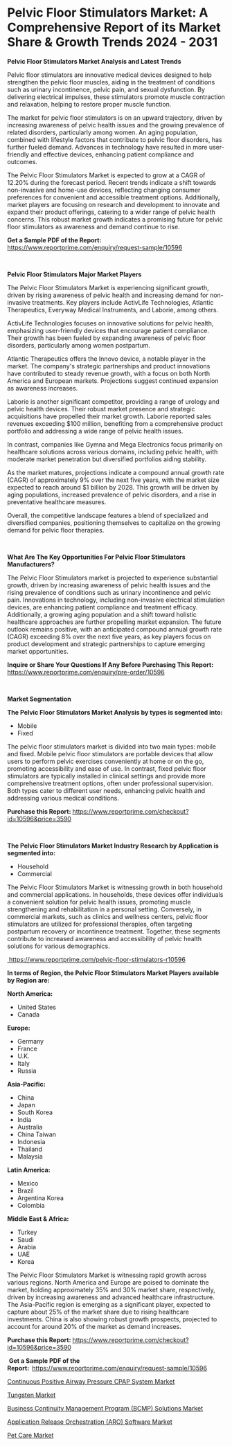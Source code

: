 <p><h1>Pelvic Floor Stimulators Market: A Comprehensive Report of its Market Share & Growth Trends 2024 - 2031</h1></p><p><strong>Pelvic Floor Stimulators Market Analysis and Latest Trends</strong></p>
<p><p>Pelvic floor stimulators are innovative medical devices designed to help strengthen the pelvic floor muscles, aiding in the treatment of conditions such as urinary incontinence, pelvic pain, and sexual dysfunction. By delivering electrical impulses, these stimulators promote muscle contraction and relaxation, helping to restore proper muscle function. </p><p>The market for pelvic floor stimulators is on an upward trajectory, driven by increasing awareness of pelvic health issues and the growing prevalence of related disorders, particularly among women. An aging population, combined with lifestyle factors that contribute to pelvic floor disorders, has further fueled demand. Advances in technology have resulted in more user-friendly and effective devices, enhancing patient compliance and outcomes.</p><p>The Pelvic Floor Stimulators Market is expected to grow at a CAGR of 12.20% during the forecast period. Recent trends indicate a shift towards non-invasive and home-use devices, reflecting changing consumer preferences for convenient and accessible treatment options. Additionally, market players are focusing on research and development to innovate and expand their product offerings, catering to a wider range of pelvic health concerns. This robust market growth indicates a promising future for pelvic floor stimulators as awareness and demand continue to rise.</p></p>
<p><strong>Get a Sample PDF of the Report:&nbsp;</strong> <a href="https://www.reportprime.com/enquiry/request-sample/10596?utm_campaign=96&utm_medium=2&utm_source=Github&utm_content=ia&utm_term=28112024&utm_id=pelvic-floor-stimulators">https://www.reportprime.com/enquiry/request-sample/10596</a></p>
<p>&nbsp;</p>
<p><strong>Pelvic Floor Stimulators Major Market Players</strong></p>
<p><p>The Pelvic Floor Stimulators Market is experiencing significant growth, driven by rising awareness of pelvic health and increasing demand for non-invasive treatments. Key players include ActivLife Technologies, Atlantic Therapeutics, Everyway Medical Instruments, and Laborie, among others.</p><p>ActivLife Technologies focuses on innovative solutions for pelvic health, emphasizing user-friendly devices that encourage patient compliance. Their growth has been fueled by expanding awareness of pelvic floor disorders, particularly among women postpartum.</p><p>Atlantic Therapeutics offers the Innovo device, a notable player in the market. The company's strategic partnerships and product innovations have contributed to steady revenue growth, with a focus on both North America and European markets. Projections suggest continued expansion as awareness increases.</p><p>Laborie is another significant competitor, providing a range of urology and pelvic health devices. Their robust market presence and strategic acquisitions have propelled their market growth. Laborie reported sales revenues exceeding $100 million, benefiting from a comprehensive product portfolio and addressing a wide range of pelvic health issues.</p><p>In contrast, companies like Gymna and Mega Electronics focus primarily on healthcare solutions across various domains, including pelvic health, with moderate market penetration but diversified portfolios aiding stability.</p><p>As the market matures, projections indicate a compound annual growth rate (CAGR) of approximately 9% over the next five years, with the market size expected to reach around $1 billion by 2028. This growth will be driven by aging populations, increased prevalence of pelvic disorders, and a rise in preventative healthcare measures.</p><p>Overall, the competitive landscape features a blend of specialized and diversified companies, positioning themselves to capitalize on the growing demand for pelvic floor therapies.</p></p>
<p>&nbsp;</p>
<p><strong>What Are The Key Opportunities For Pelvic Floor Stimulators Manufacturers?</strong></p>
<p><p>The Pelvic Floor Stimulators market is projected to experience substantial growth, driven by increasing awareness of pelvic health issues and the rising prevalence of conditions such as urinary incontinence and pelvic pain. Innovations in technology, including non-invasive electrical stimulation devices, are enhancing patient compliance and treatment efficacy. Additionally, a growing aging population and a shift toward holistic healthcare approaches are further propelling market expansion. The future outlook remains positive, with an anticipated compound annual growth rate (CAGR) exceeding 8% over the next five years, as key players focus on product development and strategic partnerships to capture emerging market opportunities.</p></p>
<p><strong>Inquire or Share Your Questions If Any Before Purchasing This Report:</strong> <a href="https://www.reportprime.com/enquiry/pre-order/10596?utm_campaign=96&utm_medium=2&utm_source=Github&utm_content=ia&utm_term=28112024&utm_id=pelvic-floor-stimulators">https://www.reportprime.com/enquiry/pre-order/10596</a></p>
<p>&nbsp;</p>
<p><strong>Market Segmentation</strong></p>
<p><strong>The Pelvic Floor Stimulators Market Analysis by types is segmented into:</strong></p>
<p><ul><li>Mobile</li><li>Fixed</li></ul></p>
<p><p>The pelvic floor stimulators market is divided into two main types: mobile and fixed. Mobile pelvic floor stimulators are portable devices that allow users to perform pelvic exercises conveniently at home or on the go, promoting accessibility and ease of use. In contrast, fixed pelvic floor stimulators are typically installed in clinical settings and provide more comprehensive treatment options, often under professional supervision. Both types cater to different user needs, enhancing pelvic health and addressing various medical conditions.</p></p>
<p><strong>Purchase this Report:&nbsp;</strong><a href="https://www.reportprime.com/checkout?id=10596&price=3590&utm_campaign=96&utm_medium=2&utm_source=Github&utm_content=ia&utm_term=28112024&utm_id=pelvic-floor-stimulators">https://www.reportprime.com/checkout?id=10596&price=3590</a></p>
<p>&nbsp;</p>
<p><strong>The Pelvic Floor Stimulators Market Industry Research by Application is segmented into:</strong></p>
<p><ul><li>Household</li><li>Commercial</li></ul></p>
<p><p>The Pelvic Floor Stimulators Market is witnessing growth in both household and commercial applications. In households, these devices offer individuals a convenient solution for pelvic health issues, promoting muscle strengthening and rehabilitation in a personal setting. Conversely, in commercial markets, such as clinics and wellness centers, pelvic floor stimulators are utilized for professional therapies, often targeting postpartum recovery or incontinence treatment. Together, these segments contribute to increased awareness and accessibility of pelvic health solutions for various demographics.</p></p>
<p><a href="https://www.reportprime.com/pelvic-floor-stimulators-r10596?utm_campaign=96&utm_medium=2&utm_source=Github&utm_content=ia&utm_term=28112024&utm_id=pelvic-floor-stimulators">&nbsp;https://www.reportprime.com/pelvic-floor-stimulators-r10596</a></p>
<p><strong>In terms of Region, the Pelvic Floor Stimulators Market Players available by Region are:</strong></p>
<p>
    <p> <strong> North America: </strong>
        <ul>
            <li>United States</li>
            <li>Canada</li>
        </ul>
        </p> 
    <p> <strong> Europe: </strong>
        <ul>
            <li>Germany</li>
            <li>France</li>
            <li>U.K.</li>
            <li>Italy</li>
            <li>Russia</li>
        </ul>
        </p> 
    <p> <strong> Asia-Pacific: </strong>
        <ul>
            <li>China</li>
            <li>Japan</li>
            <li>South Korea</li>
            <li>India</li>
            <li>Australia</li>
            <li>China Taiwan</li>
            <li>Indonesia</li>
            <li>Thailand</li>
            <li>Malaysia</li>
        </ul>
        </p> 
    <p> <strong> Latin America: </strong>
        <ul>
            <li>Mexico</li>
            <li>Brazil</li>
            <li>Argentina Korea</li>
            <li>Colombia</li>
        </ul>
        </p> 
    <p> <strong> Middle East & Africa: </strong>
        <ul>
            <li>Turkey</li>
            <li>Saudi</li>
            <li>Arabia</li>
            <li>UAE</li>
            <li>Korea</li>
        </ul>
    </p>
    </p>
<p><p>The Pelvic Floor Stimulators Market is witnessing rapid growth across various regions. North America and Europe are poised to dominate the market, holding approximately 35% and 30% market share, respectively, driven by increasing awareness and advanced healthcare infrastructure. The Asia-Pacific region is emerging as a significant player, expected to capture about 25% of the market share due to rising healthcare investments. China is also showing robust growth prospects, projected to account for around 20% of the market as demand increases.</p></p>
<p><strong>Purchase this Report: </strong><a href="https://www.reportprime.com/checkout?id=10596&price=3590&utm_campaign=96&utm_medium=2&utm_source=Github&utm_content=ia&utm_term=28112024&utm_id=pelvic-floor-stimulators">https://www.reportprime.com/checkout?id=10596&price=3590</a></p>
<p>&nbsp;<strong>Get a Sample PDF of the Report:&nbsp;&nbsp;</strong><a href="https://www.reportprime.com/enquiry/request-sample/10596?utm_campaign=96&utm_medium=2&utm_source=Github&utm_content=ia&utm_term=28112024&utm_id=pelvic-floor-stimulators">https://www.reportprime.com/enquiry/request-sample/10596</a></p>
<p><strong></strong></p>
<p><p><a href="https://github.com/wwwkeltoum/Market-Research-Report-List-5/blob/main/continuous-positive-airway-pressure-cpap-system-market.md?utm_campaign=96&utm_medium=2&utm_source=Github&utm_content=ia&utm_term=28112024&utm_id=pelvic-floor-stimulators">Continuous Positive Airway Pressure CPAP System Market</a></p><p><a href="https://www.linkedin.com/pulse/tungsten-revenue-growth-report-2024-2031-full-view-market-4qfue?utm_campaign=96&utm_medium=2&utm_source=Github&utm_content=ia&utm_term=28112024&utm_id=pelvic-floor-stimulators">Tungsten Market</a></p><p><a href="https://issuu.com/reportprime-2/docs/business-continuity-management-prog_116345295bf80b?utm_campaign=96&utm_medium=2&utm_source=Github&utm_content=ia&utm_term=28112024&utm_id=pelvic-floor-stimulators">Business Continuity Management Program (BCMP) Solutions Market</a></p><p><a href="https://issuu.com/reportprime-2/docs/application-release-orchestration-a_d44e3aa7ca77ce?utm_campaign=96&utm_medium=2&utm_source=Github&utm_content=ia&utm_term=28112024&utm_id=pelvic-floor-stimulators">Application Release Orchestration (ARO) Software Market</a></p><p><a href="https://www.linkedin.com/pulse/pet-care-market-growth-outlook-global-industry-analysis-size-xzcrf?utm_campaign=96&utm_medium=2&utm_source=Github&utm_content=ia&utm_term=28112024&utm_id=pelvic-floor-stimulators">Pet Care Market</a></p></p>